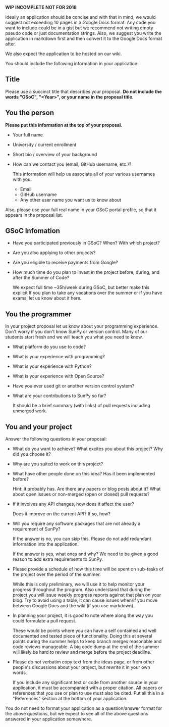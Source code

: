 **WIP** **INCOMPLETE** **NOT FOR 2018**

Ideally an application should be concise and with that in mind, we would suggest not exceeding 10 pages in a Google Docs format. 
Any code you want to include could be in a gist but we recommend not writing empty pseudo code or just documentation strings. 
Also, we suggest you write the application in markdown first and then convert it to the Google Docs format after. 

We also expect the application to be hosted on our wiki. 

You should include the following information in your application:

## Title

Please use a succinct title that describes your proposal.
**Do not include the words "GSoC", "\<Year\>", or your name in the proposal title.**

## You the person

**Please put this information at the top of your proposal.**

* Your full name

* University / current enrollment

* Short bio / overview of your background

* How can we contact you (email, GitHub username, etc.)?

    This information will help us associate all of your various usernames with you.
    - Email
    - GitHub username
    - Any other user name you want us to know about

Also, please use your full real name in your GSoC portal profile, so that it appears in the proposal list.

## GSoC Infomation

* Have you participated previously in GSoC? When? With which project?

* Are you also applying to other projects?

* Are you eligible to receive payments from Google?

* How much time do you plan to invest in the project before, during, and after the Summer of Code?

    We expect full time \~35h/week during GSoC, but better make this explicit
    If you plan to take any vacations over the summer or if you have exams, let us know about it here.

## You the programmer

In your project proposal let us know about your programming experience.  Don't worry if you don't know SunPy or version control.
Many of our students start fresh and we will teach you what you need to know.

* What platform do you use to code?

* What is your experience with programming?

* What is your experience with Python?

* What is your experience with Open Source?

* Have you ever used git or another version control system?

* What are your contributions to SunPy so far?

    It should be a brief summary (with links) of pull requests including unmerged work.

## You and your project

Answer the following questions in your proposal:

* What do you want to achieve? What excites you about this project? Why did you choose it?

* Why are you suited to work on this project?

* What have other people done on this idea? Has it been implemented before?

    Hint: it probably has.
    Are there any papers or blog posts about it?
    What about open issues or non-merged (open or closed) pull requests?

* If it involves any API changes, how does it affect the user?

    Does it improve on the current API? If so, how? 

* Will you require any software packages that are not already a requirement of SunPy? 

    If the answer is no, you can skip this.
    Please do not add redundant information into the application.

    If the answer is yes, what ones and why?
    We need to be given a good reason to add extra requirements to SunPy.

* Please provide a schedule of how this time will be spent on sub-tasks of the project over the period of the summer.

    While this is only preliminary, we will use it to help monitor your progress throughout the program.
    Also understand that during the project you will issue weekly progress reports against that plan on your blog.
    Try to avoid using a table, it can cause issues when/if you move between Google Docs and the wiki (if you use markdown).

* In planning your project, it is good to note where along the way you could formulate a pull request.

    These would be points where you can have a self contained and well documented and tested piece of functionality.
    Doing this at several points during the summer helps to keep branch merges reasonable and code reviews manageable.
    A big code dump at the end of the summer will likely be hard to review and merge before the project deadline.

* Please do not verbatim copy text from the ideas page, or from other people's discussions about your project, but rewrite it in your own words.

    If you include any significant text or code from another source in your application, it must be accompanied with a proper citation.
    All papers or references that you use or plan to use must also be cited.
    Put all this in a "References" section at the bottom of your application.

You do not need to format your application as a question/answer format for the above questions, but we expect to see all of the above questions answered in your application somewhere.
